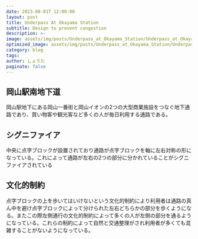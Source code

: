 ```yaml
---
date: 2023-08-01T 12:00:00
layout: post
title: Underpass At Okayama Station
subtitle: Design to prevent congestion
description: >-
image: assets/img/posts/Underpass_at_Okayama_Station/Underpass_at_Okayama_Station.jpg
optimized_image: assets/img/posts/Underpass_at_Okayama_Station/Underpass_at_Okayama_Station_resized_thumbnail.jpg
category: blog
tags: 
author: しょうた
paginate: false
---
```


## 岡山駅南地下道

岡山駅地下にある岡山一番街と岡山イオンの2つの大型商業施設をつなぐ地下通路であり、買い物客や観光客など多くの人が毎日利用する通路である。

## シグニファイア

中央に点字ブロックが設置されており通路が点字ブロックを軸に左右対称の形になっている。これによって通路が左右の2つの部分に分かれていることがシグニファイアされている

## 文化的制約

点字ブロックの上を歩いてはいけないという文化的制約により利用者は通路の真ん中を避け点字ブロックによって分けられた左右どちらかの部分を歩くようになる。またこの際左側通行の文化的制約によって多くの人が左側の部分を通るようになっている。これらの制約によって自然と交通整理がされ利用者が多くても混雑することがないようになっている。
